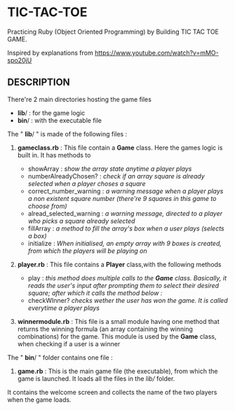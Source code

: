 # TIC-TAC-TOE
Practicing Ruby (Object Oriented Programming) by Building TIC TAC TOE GAME.

Inspired by explanations from https://www.youtube.com/watch?v=mMO-spo20jU

## DESCRIPTION

There're 2 main directories hosting the game files
- **lib**/ : for the game logic
- **bin**/ : with the executable file

The " **lib**/ " is made of the following files :
1. **gameclass.rb** : This file contain a **Game** class. Here the games logic is built in. It has methods to 
    - showArray : *show the array state anytime a player plays*
    - numberAlreadyChosen? : *check if an array square is already selected when a player choses a square*
    - correct_number_warning : *a warning message when a player plays a non existent square number (there're 9 squares in this game to choose from)*
    - alread_selected_warning : *a warning message, directed to a player who picks a square already selected*
    - fillArray : *a method to fill the array's box when a user plays (selects a box)*
    - initialize : *When initialised, an empty array with 9 boxes is created, from which the players will be playing on*
2. **player.rb** : This file contains a **Player** class,with the following methods
    - play : *this method does multiple calls to the **Game** class. Basically, it reads the user's input after prompting them to select their desired square; after which it calls the method below :*
    - checkWInner? *checks wether the user has won the game. It is called everytime a player plays*

3. **winnermodule.rb** : This file is a small module having one method that returns the winning formula (an array containing the winning combinations) for the game. This module is used by the **Game** class, when checking if a user is a winner

The " **bin**/ " folder contains one file :

1. **game.rb** : This is the main game file (the executable), from which the game is launched. It loads all the files in the *lib/* folder.

It contains the welcome screen and collects the name of the two players when the game loads.

